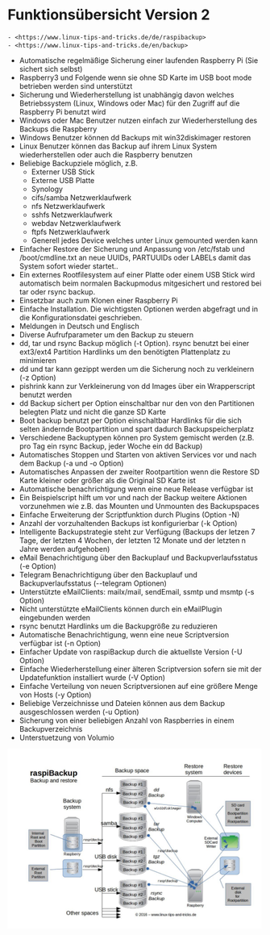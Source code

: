 # Funktionsübersicht Version 2

``` admonish note title="Quelle"
- <https://www.linux-tips-and-tricks.de/de/raspibackup>
- <https://www.linux-tips-and-tricks.de/en/backup>
```

[.status]: todo "Mit der anderen Funktionsbeschreibung konsolidieren"

- Automatische regelmäßige Sicherung einer laufenden Raspberry Pi (Sie sichert sich selbst)
- Raspberry3 und Folgende wenn sie ohne SD Karte im USB boot mode betrieben werden sind unterstützt
- Sicherung und Wiederherstellung ist unabhängig davon welches Betriebssystem (Linux, Windows oder Mac) für den Zugriff auf die Raspberry Pi benutzt wird
- Windows oder Mac Benutzer nutzen einfach zur Wiederherstellung des Backups die Raspberry
- Windows Benutzer können dd Backups mit win32diskimager restoren
- Linux Benutzer können das Backup auf ihrem Linux System wiederherstellen oder auch die Raspberry benutzen
- Beliebige Backupziele möglich, z.B.
    - Externer USB Stick
    - Externe USB Platte
    - Synology
    - cifs/samba Netzwerklaufwerk
    - nfs Netzwerklaufwerk
    - sshfs Netzwerklaufwerk
    - webdav Netzwerklaufwerk
    - ftpfs Netzwerklaufwerk
    - Generell jedes Device welches unter Linux gemounted werden kann
- Einfacher Restore der Sicherung und Anpassung von /etc/fstab und /boot/cmdline.txt an neue UUIDs, PARTUUIDs oder LABELs damit das System sofort wieder startet..
- Ein externes Rootfilesystem auf einer Platte oder einem USB Stick wird automatisch beim normalen Backupmodus mitgesichert und restored bei tar oder rsync backup.
- Einsetzbar auch zum Klonen einer Raspberry Pi
- Einfache Installation. Die wichtigsten Optionen werden abgefragt und in die Konfigurationsdatei geschrieben.
- Meldungen in Deutsch und Englisch
- Diverse Aufrufparameter um den Backup zu steuern
- dd, tar und rsync Backup möglich (-t Option). rsync benutzt bei einer ext3/ext4 Partition Hardlinks um den benötigten Plattenplatz zu minimieren
- dd und tar kann gezippt werden um die Sicherung noch zu verkleinern (-z Option)
- pishrink kann zur Verkleinerung von dd Images über ein Wrapperscript benutzt werden
- dd Backup sichert per Option einschaltbar nur den von den Partitionen belegten Platz und nicht die ganze SD Karte
- Boot backup benutzt per Option einschaltbar Hardlinks für die sich selten ändernde Bootpartition und spart dadurch Backupspeicherplatz
- Verschiedene Backuptypen können pro System gemischt werden (z.B. pro Tag ein rsync Backup, jeder Woche ein dd Backup)
- Automatisches Stoppen und Starten von aktiven Services vor und nach dem Backup (-a und -o Option)
- Automatisches Anpassen der zweiter Rootpartition wenn die Restore SD Karte kleiner oder größer als die Original SD Karte ist
- Automatische benachrichtigung wenn eine neue Release verfügbar ist
- Ein Beispielscript hilft um vor und nach der Backup weitere Aktionen vorzunehmen wie z.B. das Mounten und Unmounten des Backupspaces
- Einfache Erweiterung der Scriptfunktion durch Plugins (Option -N)
- Anzahl der vorzuhaltenden Backups ist konfigurierbar (-k Option)
- Intelligente Backupstrategie steht zur Verfügung (Backups der letzen 7 Tage, der letzten 4 Wochen, der letzten 12 Monate und der letzten n Jahre werden aufgehoben)
- eMail Benachrichtigung über den Backuplauf und Backupverlaufsstatus (-e Option)
- Telegram Benachrichtigung über den Backuplauf und Backupverlaufsstatus (--telegram Optionen)
- Unterstützte eMailClients: mailx/mail, sendEmail, ssmtp und msmtp (-s Option)
- Nicht unterstützte eMailClients können durch ein eMailPlugin eingebunden werden
- rsync benutzt Hardlinks um die Backupgröße zu reduzieren
- Automatische Benachrichtigung, wenn eine neue Scriptversion verfügbar ist (-n Option)
- Einfacher Update von raspiBackup durch die aktuellste Version (-U Option)
- Einfache Wiederherstellung einer älteren Scriptversion sofern sie mit der Updatefunktion installiert wurde (-V Option)
- Einfache Verteilung von neuen Scriptversionen auf eine größere Menge von Hosts (-y Option)
- Beliebige Verzeichnisse und Dateien können aus dem Backup ausgeschlossen werden (-u Option)
- Sicherung von einer beliebigen Anzahl von Raspberries in einem Backupverzeichnis
- Unterstuetzung von Volumio

![Übersichtsbild](images/raspiBackupOverview.jpg)
